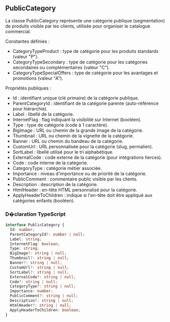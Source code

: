 ﻿## PublicCategory

La classe PublicCategory représente une catégorie publique (segmentation) de produits visible par les clients, utilisée pour organiser le catalogue commercial.

Constantes définies :
- CategoryTypeProduct : type de catégorie pour les produits standards (valeur "P").
- CategoryTypeSecondary : type de catégorie pour les catégories secondaires ou complémentaires (valeur "C").
- CategoryTypeSpecialOffers : type de catégorie pour les avantages et promotions (valeur "A").

Propriétés publiques :
- Id : identifiant unique (clé primaire) de la catégorie publique.
- ParentCategoryId : identifiant de la catégorie parente (auto-référence pour hiérarchie).
- Label : libellé de la catégorie.
- InternetFlag : flag indiquant la visibilité sur Internet (booléen).
- Type : type de catégorie (code à 1 caractère).
- BigImage : URL ou chemin de la grande image de la catégorie.
- Thumbnail : URL ou chemin de la vignette de la catégorie.
- Banner : URL ou chemin du bandeau de la catégorie.
- CustomUrl : URL personnalisée pour la catégorie (slug, permalien).
- SortLabel : libellé utilisé pour le tri alphabétique.
- ExternalCode : code externe de la catégorie (pour intégrations tierces).
- Code : code interne de la catégorie.
- CategoryType : catégorie métier associée.
- Importance : niveau d'importance ou de priorité de la catégorie.
- PublicComment : commentaire public visible par les clients.
- Description : description de la catégorie.
- HtmlHeader : en-tête HTML personnalisé pour la catégorie.
- ApplyHeaderToChildren : indique si l'en-tête doit être appliqué aux catégories enfants (booléen).

### D�claration TypeScript
```typescript
interface PublicCategory {
  Id: number;
  ParentCategoryId?: number | null;
  Label: string;
  InternetFlag: boolean;
  Type: string;
  BigImage?: string | null;
  Thumbnail?: string | null;
  Banner?: string | null;
  CustomUrl?: string | null;
  SortLabel?: string | null;
  ExternalCode?: string | null;
  Code?: string | null;
  CategoryType?: string | null;
  Importance: number;
  PublicComment?: string | null;
  Description?: string | null;
  HtmlHeader?: string | null;
  ApplyHeaderToChildren: boolean;
}
```